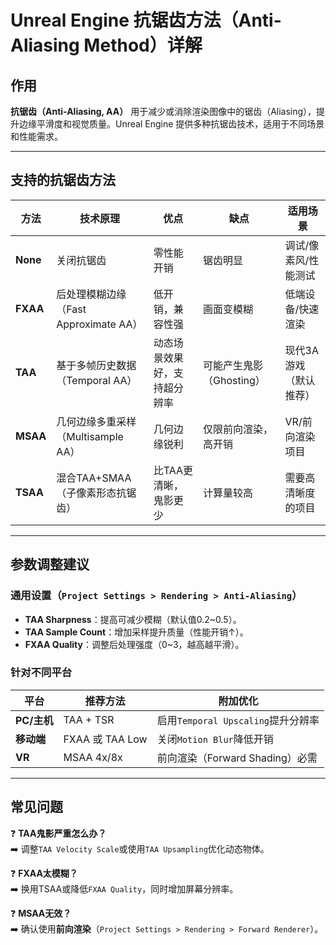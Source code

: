 # Unreal Engine 抗锯齿方法（Anti-Aliasing Method）详解

## 作用
**抗锯齿（Anti-Aliasing, AA）** 用于减少或消除渲染图像中的锯齿（Aliasing），提升边缘平滑度和视觉质量。Unreal Engine 提供多种抗锯齿技术，适用于不同场景和性能需求。

---

## 支持的抗锯齿方法

| 方法       | 技术原理                                                                 | 优点                          | 缺点                          | 适用场景                     |
|------------|--------------------------------------------------------------------------|-------------------------------|-------------------------------|------------------------------|
| **None**   | 关闭抗锯齿                                                               | 零性能开销                    | 锯齿明显                      | 调试/像素风/性能测试         |
| **FXAA**   | 后处理模糊边缘（Fast Approximate AA）                                    | 低开销，兼容性强              | 画面变模糊                    | 低端设备/快速渲染            |
| **TAA**    | 基于多帧历史数据（Temporal AA）                                          | 动态场景效果好，支持超分辨率  | 可能产生鬼影（Ghosting）      | 现代3A游戏（默认推荐）       |
| **MSAA**   | 几何边缘多重采样（Multisample AA）                                       | 几何边缘锐利                  | 仅限前向渲染，高开销          | VR/前向渲染项目              |
| **TSAA**   | 混合TAA+SMAA（子像素形态抗锯齿）                                         | 比TAA更清晰，鬼影更少         | 计算量较高                    | 需要高清晰度的项目           |

---

## 参数调整建议
### 通用设置（`Project Settings > Rendering > Anti-Aliasing`）
- **TAA Sharpness**：提高可减少模糊（默认值0.2~0.5）。
- **TAA Sample Count**：增加采样提升质量（性能开销↑）。
- **FXAA Quality**：调整后处理强度（0~3，越高越平滑）。

### 针对不同平台
| 平台       | 推荐方法          | 附加优化                                  |
|------------|-------------------|-------------------------------------------|
| **PC/主机**| TAA + TSR         | 启用`Temporal Upscaling`提升分辨率        |
| **移动端** | FXAA 或 TAA Low   | 关闭`Motion Blur`降低开销                 |
| **VR**     | MSAA 4x/8x        | 前向渲染（Forward Shading）必需           |

---

## 常见问题
❓ **TAA鬼影严重怎么办？**  
➡️ 调整`TAA Velocity Scale`或使用`TAA Upsampling`优化动态物体。

❓ **FXAA太模糊？**  
➡️ 换用TSAA或降低`FXAA Quality`，同时增加屏幕分辨率。

❓ **MSAA无效？**  
➡️ 确认使用**前向渲染**（`Project Settings > Rendering > Forward Renderer`）。
